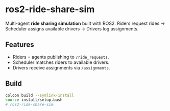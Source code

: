# ros2-ride-share-sim

Multi-agent **ride sharing simulation** built with ROS2.
Riders request rides → Scheduler assigns available drivers → Drivers log assignments.

## Features
- Riders = agents publishing to `/ride_requests`.
- Scheduler matches riders to available drivers.
- Drivers receive assignments via `/assignments`.

## Build
```bash
colcon build --symlink-install
source install/setup.bash
#   r o s 2 - r i d e - s h a r e - s i m  
 